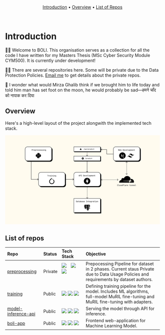 <p align="center">
  <a href="#introduction">Introduction</a> •
  <a href="#overview">Overview</a> •
  <a href="#list-of-repos">List of Repos</a>
</p>

<br>

# Introduction

🙋‍♀️ Welcome to BOLI. This organisation serves as a collection for all the code I have written for my Masters Thesis (MSc Cyber Security Module CYM500). It is currently under development!

👩‍💻 There are several repositories here. Some will be private due to the Data Protection Policies. [Email me](mailto:shrutipriya44@gmail.com) to get details about the private repos.

🍿 I wonder what would Mirza Ghalib think if we brought him to life today and told him man has set foot on the moon, he would probably be sad—हमने चाँद को नापाक कर दिया

## Overview

Here's a high-level layout of the project alongwith the implemented tech stack. 

![High-level layout](./high-level-layout.png)

## List of repos

| Repo | Status | Tech Stack | Objective|
|:------|:------|:-----------|:------|
|[preprocessing](https://github.com/hate-detection/preprocessing)|Private|<img width="30" src="https://raw.githubusercontent.com/marwin1991/profile-technology-icons/refs/heads/main/icons/python.png"/> <img width="6"> <img width="30" src="https://raw.githubusercontent.com/marwin1991/profile-technology-icons/refs/heads/main/icons/pandas.png"/> <img width="6"> <img width="30" src="https://raw.githubusercontent.com/marwin1991/profile-technology-icons/refs/heads/main/icons/numpy.png"/> <img width="100" />|Prepocessing Pipeline for dataset in 2 phases. Current staus Private due to Data Usage Policies and requirements by dataset authors.
|[training](https://github.com/hate-detection/training)|Public|<img src="https://skillicons.dev/icons?i=python" width="40" /> <img src="https://skillicons.dev/icons?i=pytorch" width="40" /> <img src="https://skillicons.dev/icons?i=sklearn" width="40" />|Defining training pipeline for the model. Includes ML algorithms, full-model MuRIL fine-tuning and MuRIL fine-tuning with adapters.
|[model-inference-api](https://github.com/hate-detection/model-inference-api)|Public|<img src="https://skillicons.dev/icons?i=fastapi" width="40" /> <img src="https://skillicons.dev/icons?i=cloudflare" width="40" /> <img src="https://skillicons.dev/icons?i=postgres" width="40" />|Serving the model through API for inference.
|[boli-app](https://github.com/hate-detection/boli-app)|Public|<img src="https://skillicons.dev/icons?i=nextjs" width="40" /> <img src="https://skillicons.dev/icons?i=vercel" width="40" /> <img src="https://skillicons.dev/icons?i=tailwind" width="40" />|Frontend web-application for Machine Learning Model.
